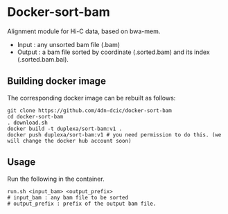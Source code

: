# Docker-sort-bam

Alignment module for Hi-C data, based on bwa-mem.
* Input : any unsorted bam file (.bam)
* Output : a bam file sorted by coordinate (.sorted.bam) and its index (.sorted.bam.bai).

## Building docker image
The corresponding docker image can be rebuilt as follows:
```
git clone https://github.com/4dn-dcic/docker-sort-bam
cd docker-sort-bam
. download.sh
docker build -t duplexa/sort-bam:v1 .
docker push duplexa/sort-bam:v1 # you need permission to do this. (we will change the docker hub account soon)
```

## Usage
Run the following in the container.
```
run.sh <input_bam> <output_prefix>
# input_bam : any bam file to be sorted
# output_prefix : prefix of the output bam file.
```
